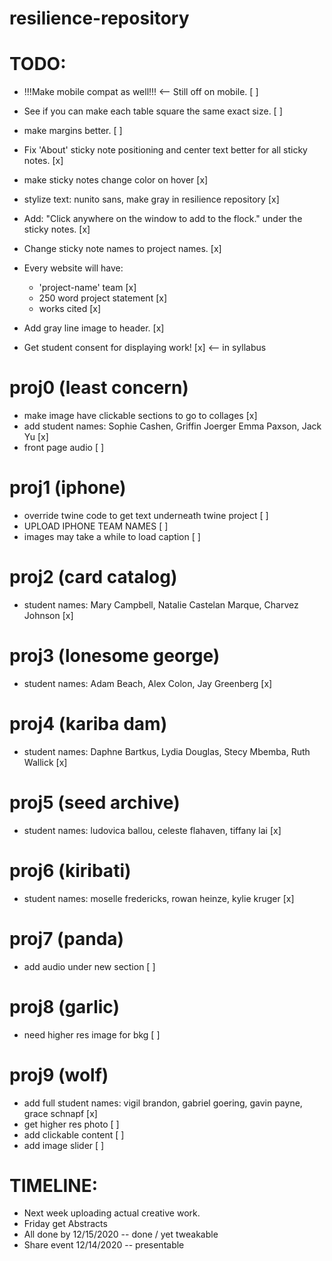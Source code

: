 # resilience-repository

TODO:
=====

- !!!Make mobile compat as well!!! <-- Still off on mobile. [ ]
- See if you can make each table square the same exact size. [ ]
- make margins better. [ ]   
- Fix 'About' sticky note positioning and center text better for all sticky notes. [x]

- make sticky notes change color on hover [x]
- stylize text: nunito sans, make gray in resilience repository [x]
- Add: "Click anywhere on the window to add to the flock." under the sticky notes. [x]
- Change sticky note names to project names. [x]
- Every website will have:
	- 'project-name' team [x]
	- 250 word project statement [x]
	- works cited [x]
- Add gray line image to header. [x]

* Get student consent for displaying work! [x] <-- in syllabus

proj0 (least concern)
=====
- make image have clickable sections to go to collages [x]
- add student names: Sophie Cashen, Griffin Joerger Emma Paxson, Jack Yu [x]
- front page audio [ ]

proj1 (iphone)
==============
- override twine code to get text underneath twine project [ ]
- UPLOAD IPHONE TEAM NAMES [ ]
- images may take a while to load caption [ ]

proj2 (card catalog)
=====
- student names: Mary Campbell, Natalie Castelan Marque, Charvez Johnson [x]

proj3 (lonesome george)
=====
- student names: Adam Beach, Alex Colon, Jay Greenberg [x]

proj4 (kariba dam)
=====
- student names: Daphne Bartkus, Lydia Douglas, Stecy Mbemba, Ruth Wallick [x]

proj5 (seed archive)
=====
- student names: ludovica ballou, celeste flahaven, tiffany lai [x]

proj6 (kiribati)
=====
- student names: moselle fredericks, rowan heinze, kylie kruger [x]

proj7 (panda)
=====
- add audio under new section [ ]

proj8 (garlic)
=====
- need higher res image for bkg [ ]

proj9 (wolf)
=====
- add full student names: vigil brandon, gabriel goering, gavin payne, grace schnapf [x]
- get higher res photo [ ]
- add clickable content [ ]
- add image slider [ ]

TIMELINE:
=========

- Next week uploading actual creative work.
- Friday get Abstracts
- All done by 12/15/2020 -- done / yet tweakable
- Share event 12/14/2020 -- presentable 

